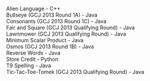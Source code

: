 Alien Language - C++  
Bullseye (GCJ 2013 Round 1A) - Java  
Consonants (GCJ 2013 Round 1C) - Java  
Fair and Square (GCJ 2013 Qualifying Round) - Java  
Lawnmower (GCJ 2013 Qualifying Round) - Java  
Minimum Scalar Product - Java  
Osmos (GCJ 2013 Round 1B) - Java  
Reverse Words - Java  
Store Credit - Python  
T9 Spelling - Java  
Tic-Tac-Toe-Tomek (GCJ 2013 Qualifying Round) - Java  

